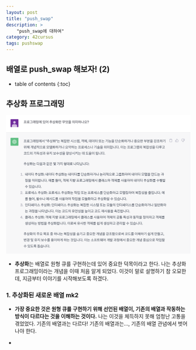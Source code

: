 ```yaml
---
layout: post
title: "push_swap"
description: >
    "push_swap에 대하여"
category: 42cursus
tags: pushswap
---
```

## 배열로 push_swap 해보자! (2)

* table of contents
{:toc}

## 추상화 프로그래밍

![abstraction](/assets/img/push_swap/abstraction.png)

- **추상화**는 배열로 원형 큐를 구현하는데 있어 중요한 덕목이라고 한다. 나는 추상화 프로그래밍이라는 개념을 이때 처음 알게 되었다. 이것이 말로 설명하기 참 오묘한데, 지금부터 이야기를 시작해보도록 하겠다.

### 1. 추상화된 새로운 배열 mk2
- **가장 중요한 것은 원형 큐를 구현하기 위해 선언된 배열이, 기존의 배열과 작동하는 방식이 다르다는 것을 이해하는 것이다.** 나는 이것을 체득하지 못해 엄청난 고통을 겪었었다. 기존의 배열과는 다르다! 기존의 배열과는..., 기존의 배열 관념에서 벗어나야 한다. 

-   


